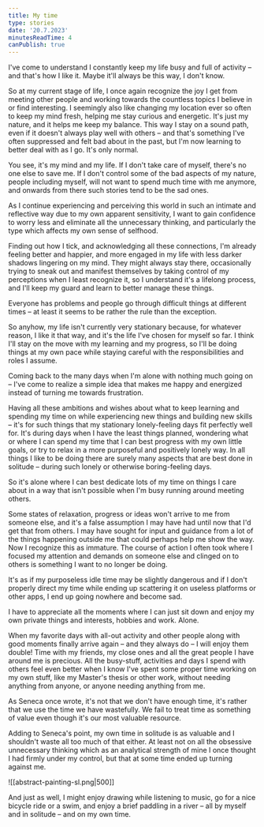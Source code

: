 ```yaml
---
title: My time
type: stories
date: '20.7.2023'
minutesReadTime: 4
canPublish: true
---
```


I've come to understand I constantly keep my life busy and full of activity – and that's how I like it. Maybe it'll always be this way, I don't know. 

So at my current stage of life, I once again recognize the joy I get from meeting other people and working towards the countless topics I believe in or find interesting. I seemingly also like changing my location ever so often to keep my mind fresh, helping me stay curious and energetic. It's just my nature, and it helps me keep my balance. This way I stay on a sound path, even if it doesn't always play well with others – and that's something I've often suppressed and felt bad about in the past, but I'm now learning to better deal with as I go. It's only normal.

You see, it's my mind and my life. If I don't take care of myself, there's no one else to save me. If I don't control some of the bad aspects of my nature, people including myself, will not want to spend much time with me anymore, and onwards from there such stories tend to be the sad ones.

As I continue experiencing and perceiving this world in such an intimate and reflective way due to my own apparent sensitivity, I want to gain confidence to worry less and eliminate all the unnecessary thinking, and particularly the type which affects my own sense of selfhood. 

Finding out how I tick, and acknowledging all these connections, I'm already feeling better and happier, and more engaged in my life with less darker shadows lingering on my mind. They might always stay there, occasionally trying to sneak out and manifest themselves by taking control of my perceptions when I least recognize it, so I understand it's a lifelong process, and I'll keep my guard and learn to better manage these things. 

Everyone has problems and people go through difficult things at different times – at least it seems to be rather the rule than the exception. 

So anyhow, my life isn't currently very stationary because, for whatever reason, I like it that way, and it's the life I've chosen for myself so far. I think I'll stay on the move with my learning and my progress, so I'll be doing things at my own pace while staying careful with the responsibilities and roles I assume. 

Coming back to the many days when I'm alone with nothing much going on – I've come to realize a simple idea that makes me happy and energized instead of turning me towards frustration.

Having all these ambitions and wishes about what to keep learning and spending my time on while experiencing new things and building new skills – it's for such things that my stationary lonely-feeling days fit perfectly well for. It's during days when I have the least things planned, wondering what or where I can spend my time that I can best progress with my own little goals, or try to relax in a more purposeful and positively lonely way. In all things I like to be doing there are surely many aspects that are best done in solitude – during such lonely or otherwise boring-feeling days. 

So it's alone where I can best dedicate lots of my time on things I care about in a way that isn't possible when I'm busy running around meeting others.

Some states of relaxation, progress or ideas won't arrive to me from someone else, and it's a false assumption I may have had until now that I'd get that from others. I may have sought for input and guidance from a lot of the things happening outside me that could perhaps help me show the way. Now I recognize this as immature. The course of action I often took where I focused my attention and demands on someone else and clinged on to others is something I want to no longer be doing.  

It's as if my purposeless idle time may be slightly dangerous and if I don't properly direct my time while ending up scattering it on useless platforms or other apps, I end up going nowhere and become sad.

I have to appreciate all the moments where I can just sit down and enjoy my own private things and interests, hobbies and work. Alone.

When my favorite days with all-out activity and other people along with good moments finally arrive again – and they always do – I will enjoy them double! Time with my friends, my close ones and all the great people I have around me is precious. All the busy-stuff, activities and days I spend with others feel even better when I know I've spent some proper time working on my own stuff, like my Master's thesis or other work, without needing anything from anyone, or anyone needing anything from me. 

As Seneca once wrote, it's not that we don't have enough time, it's rather that we use the time we have wastefully. We fail to treat time as something of value even though it's our most valuable resource. 

Adding to Seneca's point, my own time in solitude is as valuable and I shouldn't waste all too much of that either. At least not on all the obsessive unnecessary thinking which as an analytical strength of mine I once thought I had firmly under my control, but that at some time ended up turning against me. 

![[abstract-painting-sl.png|500]]

And just as well, I might enjoy drawing while listening to music, go for a nice bicycle ride or a swim, and enjoy a brief paddling in a river – all by myself and in solitude – and on my own time. 
